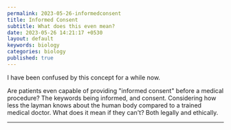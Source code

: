 ```yaml
---
permalink: 2023-05-26-informedconsent
title: Informed Consent
subtitle: What does this even mean?
date: 2023-05-26 14:21:17 +0530
layout: default
keywords: biology
categories: biology
published: true
---
```


I have been confused by this concept for a while now.

Are patients even capable of providing "informed consent" before a medical procedure? The keywords being informed, and consent. Considering how less the layman knows about the human body compared to a trained medical doctor. What does it mean if they can't? Both legally and ethically.

---
